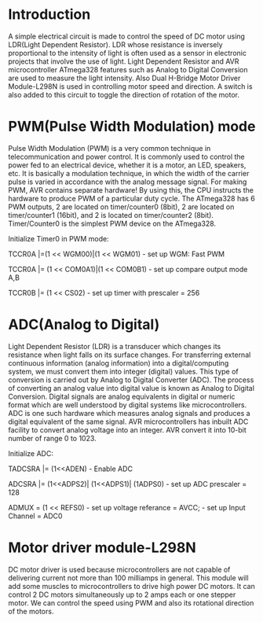 # Introduction
A simple electrical circuit is made to control the speed of DC motor using LDR(Light Dependent Resistor). LDR whose resistance is inversely proportional to the intensity of light is often used as a sensor in electronic projects that involve the use of light. Light Dependent Resistor and AVR microcontroller ATmega328 features such as Analog to Digital Conversion are used to measure the light intensity. Also Dual H-Bridge Motor Driver Module-L298N is used in controlling motor speed and direction. A switch is also added to this circuit to toggle the direction of rotation of the motor.

# PWM(Pulse Width Modulation) mode
Pulse Width Modulation (PWM) is a very common technique in telecommunication and power control. It is commonly used to control the power fed to an electrical device, whether it is a motor, an LED, speakers, etc. It is basically a modulation technique, in which the width of the carrier pulse is varied in accordance with the analog message signal.
For making PWM, AVR contains separate hardware! By using this, the CPU instructs the hardware to produce PWM of a particular duty cycle. The ATmega328 has 6 PWM outputs, 2 are located on timer/counter0 (8bit), 2 are located on timer/counter1 (16bit), and 2 is located on timer/counter2 (8bit). Timer/Counter0 is the simplest PWM device on the ATmega328.

Initialize Timer0 in PWM mode:

TCCR0A |=(1 << WGM00)|(1 << WGM01) - set up WGM: Fast PWM

TCCR0A |= (1 << COM0A1)|(1 << COM0B1) - set up compare output mode A,B

TCCR0B |= (1 << CS02) - set up timer with prescaler = 256

# ADC(Analog to Digital)
Light Dependent Resistor (LDR) is a transducer which changes its resistance when light falls on its surface changes.
For transferring external continuous information (analog information) into a digital/computing system, we must convert them into integer (digital) values. This type of conversion is carried out by Analog to Digital Converter (ADC). The process of converting an analog value into digital value is known as Analog to Digital Conversion.
Digital signals are analog equivalents in digital or numeric format which are well understood by digital systems like microcontrollers. ADC is one such hardware which measures analog signals and produces a digital equivalent of the same signal. AVR microcontrollers has inbuilt ADC facility to convert analog voltage into an integer. AVR convert it into 10-bit number of range 0 to 1023.

Initialize ADC:

TADCSRA |= (1<<ADEN) - Enable ADC

ADCSRA |= (1<<ADPS2)| (1<<ADPS1)| (1ADPS0) - set up ADC prescaler = 128

ADMUX = (1 << REFS0) - set up voltage referance = AVCC; - set up Input Channel = ADC0

# Motor driver module-L298N
DC motor driver is used because microcontrollers are not capable of delivering current not more than 100 milliamps in general. This module will add some muscles to microcontrollers to drive high power DC motors. It can control 2 DC motors simultaneously up to 2 amps each or one stepper motor. We can control the speed using PWM and also its rotational direction of the motors.

